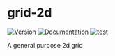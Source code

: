 # grid-2d

[![Version](https://img.shields.io/crates/v/grid_2d.svg)](https://crates.io/crates/grid_2d)
[![Documentation](https://docs.rs/grid_2d/badge.svg)](https://docs.rs/grid_2d)
[![test](https://github.com/stevebob/grid-2d/actions/workflows/test.yml/badge.svg)](https://github.com/stevebob/grid-2d/actions/workflows/test.yml)

A general purpose 2d grid
